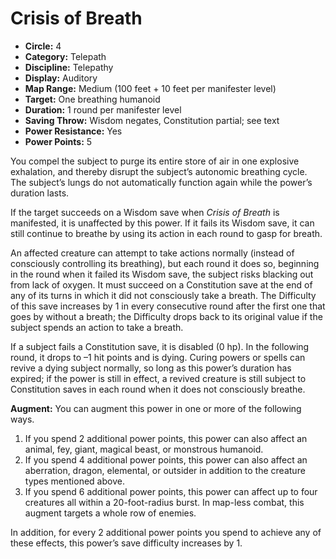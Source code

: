 # Crisis of Breath

- **Circle:** 4
- **Category:** Telepath
- **Discipline:** Telepathy
- **Display:** Auditory
- **Map Range:** Medium (100 feet + 10 feet per manifester level)
- **Target:** One breathing humanoid
- **Duration:** 1 round per manifester level
- **Saving Throw:** Wisdom negates, Constitution partial; see text
- **Power Resistance:** Yes
- **Power Points:** 5

You compel the subject to purge its entire store of air in one explosive exhalation, and thereby disrupt the subject’s autonomic breathing cycle. The subject’s lungs do not automatically function again while the power’s duration lasts.

If the target succeeds on a Wisdom save when *Crisis of Breath* is manifested, it is unaffected by this power. If it fails its Wisdom save, it can still continue to breathe by using its action in each round to gasp for breath.

An affected creature can attempt to take actions normally (instead of consciously controlling its breathing), but each round it does so, beginning in the round when it failed its Wisdom save, the subject risks blacking out from lack of oxygen. It must succeed on a Constitution save at the end of any of its turns in which it did not consciously take a breath. The Difficulty of this save increases by 1 in every consecutive round after the first one that goes by without a breath; the Difficulty drops back to its original value if the subject spends an action to take a breath.

If a subject fails a Constitution save, it is disabled (0 hp). In the following round, it drops to –1 hit points and is dying. Curing powers or spells can revive a dying subject normally, so long as this power’s duration has expired; if the power is still in effect, a revived creature is still subject to Constitution saves in each round when it does not consciously breathe.

**Augment:** You can augment this power in one or more of the following ways.

1. If you spend 2 additional power points, this power can also affect an animal, fey, giant, magical beast, or monstrous humanoid.
2. If you spend 4 additional power points, this power can also affect an aberration, dragon, elemental, or outsider in addition to the creature types mentioned above.
3. If you spend 6 additional power points, this power can affect up to four creatures all within a 20-foot-radius burst. In map-less combat, this augment targets a whole row of enemies.

In addition, for every 2 additional power points you spend to achieve any of these effects, this power’s save difficulty increases by 1.
